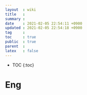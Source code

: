 ```yaml
---
layout  : wiki
title   : 
summary : 
date    : 2021-02-05 22:54:11 +0900
updated : 2021-02-05 22:54:18 +0900
tag     : 
toc     : true
public  : true
parent  : 
latex   : false
---
```

* TOC
{:toc}

# Eng 
